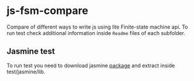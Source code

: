 # js-fsm-compare

Compare of different ways to write js using lite Finite-state machine api.
To run test check additional information inside `Readme` files of each subfolder.

## Jasmine test

To run test you need to download jasmine [package][7a11264d] and extract inside test/jasmine/lib.

  [7a11264d]: https://github.com/jasmine/jasmine/releases "Jasmine standalone"
